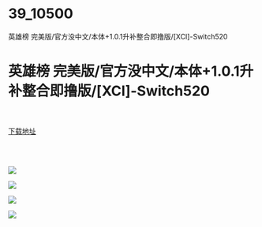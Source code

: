 # 39_10500
英雄榜 完美版/官方没中文/本体+1.0.1升补整合即撸版/[XCI]-Switch520
# 英雄榜 完美版/官方没中文/本体+1.0.1升补整合即撸版/[XCI]-Switch520
 <br/></br>
[下载地址](https://www.switch520.cc/article/10500 "下载地址")
<br/></br>

<p>&nbsp;</p>
<p><img src="https://www.switch520.cc/muke_img/upload_art_editor_20210312-1_c699061f2ba570a5e3a70187f2cffe84.jpg"></p>
<p><img src="https://www.switch520.cc/muke_img/upload_art_editor_20210312-1_75acd5de70e9e88cddc332f5ca459144.jpg"></p>
<p><img src="https://www.switch520.cc/muke_img/upload_art_editor_20210312-1_f20d873b3b2d3a904fabaf0a81d25b2f.jpg"></p>
<p><img src="https://www.switch520.cc/muke_img/upload_art_editor_20210312-1_8c29220ab32b0cdd5ccdd040e87c5784.jpg"><strong>&nbsp;</strong></p>
